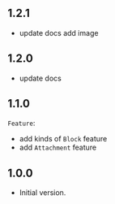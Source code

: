 ## 1.2.1
- update docs add image

## 1.2.0
- update docs

## 1.1.0
`Feature`:
- add kinds of `Block` feature
- add `Attachment` feature

## 1.0.0
- Initial version.
